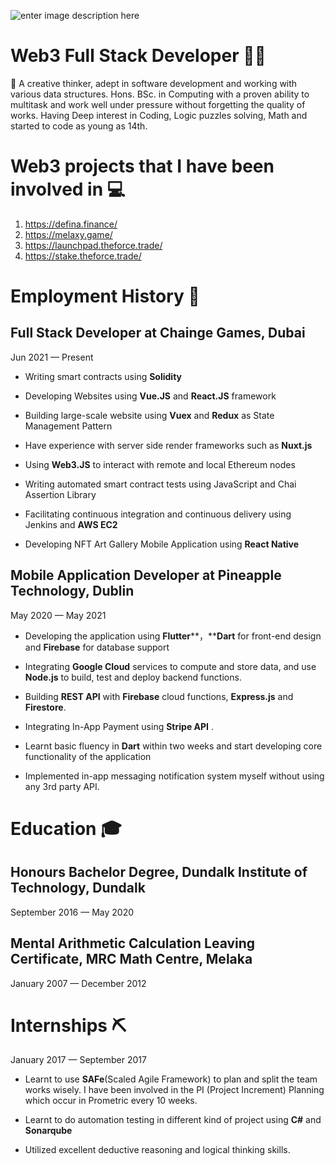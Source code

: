 ![enter image description here](https://media-exp1.licdn.com/dms/image/C4E16AQGXdsAr56WndA/profile-displaybackgroundimage-shrink_350_1400/0/1663191654374?e=1668643200&v=beta&t=fPCD8kxNz34hd0sKi5EYLl-gq7W2So82JA7w5-WXVMA)
# Web3 Full Stack Developer 👨‍💻

👀 A creative thinker, adept in software development and working with various data structures. Hons. BSc. in Computing with a proven ability to multitask and work well under pressure without forgetting the quality of works. Having Deep interest in Coding, Logic puzzles solving, Math and started to code as young as 14th.

# Web3 projects that I have been involved in 💻

 1. https://defina.finance/
 2. https://melaxy.game/
 3. https://launchpad.theforce.trade/
 4. https://stake.theforce.trade/

# Employment History 💼

## Full Stack Developer at Chainge Games, Dubai
Jun 2021 — Present

 - Writing smart contracts using **Solidity**

- Developing Websites using **Vue.JS** and **React.JS** framework
- Building large-scale website using **Vuex** and **Redux** as State Management Pattern
- Have experience with server side render frameworks such as **Nuxt.js**

- Using **Web3.JS** to interact with remote and local Ethereum nodes

- Writing automated smart contract tests using JavaScript and Chai Assertion Library

- Facilitating continuous integration and continuous delivery using Jenkins and **AWS EC2**

- Developing NFT Art Gallery Mobile Application using **React Native**

## Mobile Application Developer at Pineapple Technology, Dublin
May 2020 — May 2021

- Developing the application using **Flutter****，****Dart** for front-end design and **Firebase** for database support

- Integrating **Google Cloud** services to compute and store data, and use **Node.js** to build, test and deploy backend functions.
- Building  **REST API** with **Firebase** cloud functions, **Express.js** and **Firestore**.

- Integrating In-App Payment using **Stripe API** .

- Learnt basic fluency in **Dart** within two weeks and start developing core functionality of the application

- Implemented in-app messaging notification system myself without using any 3rd party API.

# Education 🎓

## Honours Bachelor Degree, Dundalk Institute of Technology, Dundalk
September 2016 — May 2020

## Mental Arithmetic Calculation Leaving Certificate, MRC Math Centre, Melaka
January 2007 — December 2012


# Internships ⛏
January 2017 — September 2017

- Learnt to use **SAFe**(Scaled Agile Framework) to plan and split the team works wisely. I have been involved in the PI (Project Increment) Planning which occur in Prometric every 10 weeks.

- Learnt to do automation testing in different kind of project using **C#** and **Sonarqube**

- Utilized excellent deductive reasoning and logical thinking skills.
